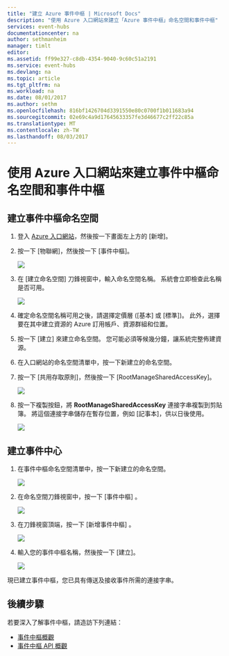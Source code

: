 ```yaml
---
title: "建立 Azure 事件中樞 | Microsoft Docs"
description: "使用 Azure 入口網站來建立「Azure 事件中樞」命名空間和事件中樞"
services: event-hubs
documentationcenter: na
author: sethmanheim
manager: timlt
editor: 
ms.assetid: ff99e327-c8db-4354-9040-9c60c51a2191
ms.service: event-hubs
ms.devlang: na
ms.topic: article
ms.tgt_pltfrm: na
ms.workload: na
ms.date: 08/01/2017
ms.author: sethm
ms.openlocfilehash: 816bf1426704d3391550e80c0700f1b011683a94
ms.sourcegitcommit: 02e69c4a9d17645633357fe3d46677c2ff22c85a
ms.translationtype: MT
ms.contentlocale: zh-TW
ms.lasthandoff: 08/03/2017
---
```

# <a name="create-an-event-hubs-namespace-and-an-event-hub-using-the-azure-portal"></a>使用 Azure 入口網站來建立事件中樞命名空間和事件中樞

## <a name="create-an-event-hubs-namespace"></a>建立事件中樞命名空間
1. 登入 [Azure 入口網站][Azure portal]，然後按一下畫面左上方的 [新增]。
1. 按一下 [物聯網]，然後按一下 [事件中樞]。
   
    ![](./media/event-hubs-create/create-event-hub9.png)
1. 在 [建立命名空間]  刀鋒視窗中，輸入命名空間名稱。 系統會立即檢查此名稱是否可用。
   
    ![](./media/event-hubs-create/create-event-hub1.png)
1. 確定命名空間名稱可用之後，請選擇定價層 ([基本] 或 [標準])。 此外，選擇要在其中建立資源的 Azure 訂用帳戶、資源群組和位置。 
1. 按一下 [建立]  來建立命名空間。 您可能必須等候幾分鐘，讓系統完整佈建資源。
2. 在入口網站的命名空間清單中，按一下新建立的命名空間。
2. 按一下 [共用存取原則]，然後按一下 [RootManageSharedAccessKey]。
    
    ![](./media/event-hubs-create/create-event-hub7.png)

3. 按一下複製按鈕，將 **RootManageSharedAccessKey** 連接字串複製到剪貼簿。 將這個連接字串儲存在暫存位置，例如 [記事本]，供以日後使用。
    
    ![](./media/event-hubs-create/create-event-hub8.png)

## <a name="create-an-event-hub"></a>建立事件中心

1. 在事件中樞命名空間清單中，按一下新建立的命名空間。      
   
    ![](./media/event-hubs-create/create-event-hub2.png) 

2. 在命名空間刀鋒視窗中，按一下 [事件中樞] 。
   
    ![](./media/event-hubs-create/create-event-hub3.png)

1. 在刀鋒視窗頂端，按一下 [新增事件中樞] 。
   
    ![](./media/event-hubs-create/create-event-hub4.png)
1. 輸入您的事件中樞名稱，然後按一下 [建立]。
   
    ![](./media/event-hubs-create/create-event-hub5.png)

現已建立事件中樞，您已具有傳送及接收事件所需的連接字串。

## <a name="next-steps"></a>後續步驟
若要深入了解事件中樞，請造訪下列連結：

* [事件中樞概觀](event-hubs-what-is-event-hubs.md)
* [事件中樞 API 概觀](event-hubs-api-overview.md)

[Azure portal]: https://portal.azure.com/